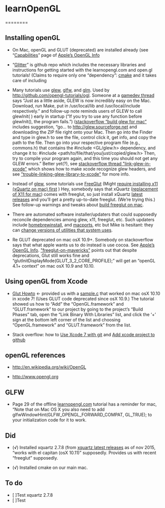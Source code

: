 # learnOpenGL
========

Installing openGL
--------
* On Mac, openGL and GLUT (deprecated) are installed already (see “[Capabilities](http://developer.apple.com/opengl/capabilities/index.html)” page of [Apple’s OpenGL Info](http://developer.apple.com/library/mac/documentation/GraphicsImaging/Conceptual/OpenGL-MacProgGuide/opengl_intro/opengl_intro.html)

* “[Glitter](https://github.com/Polytonic/Glitter)” is github repo which includes the necessary libraries and instructions for getting started with the learnopengl.com and open.gl tutorials! (Claims to require only one “dependency”: [cmake](http://www.cmake.org/download/) and it takes care of including 

* Many tutorials use [glew](http://glew.sourceforge.net), [glfw](http://www.glfw.org/), and [glm](http://glm.g-truc.net/). Used by http://github.com/opengl-tutorials/ogl. Someone at a [gamedev thread](http://www.gamedev.net/topic/561579-is-glew-necessary-to-use-shaders-solved-not-necessary/) says “Just as a little aside, GLEW is now incredibly easy on the Mac. Download, run Make, put in /usr/local/lib and /usr/local/include respectively.” and follow-up note reminds users of GLEW to call glewInit( ) early in startup (“If you try to use any function before glewInit(), the program fails.”) ([stackoverflow “build glew for mac”](http://stackoverflow.com/questions/12229714/building-glew-for-mac-osx) includes suggestion, “go... to http://glew.sourceforge.net and downloading the ZIP file right onto your Mac. Then go into the Finder and type in glew.h to see the file, control click it, get info, and copy the path to the file. Then go into your respective program file (e.g., commons.h) that contains the #include <GL/glew.h> dependency, and change it to: #include <path/to/file/that/you/just/copied/glew.h>  Then, try to compile your program again, and this time you should not get any GLEW errors.” Better yet(?), see [stackoverflow thread "link-glew-in-xcode"](http://stackoverflow.com/questions/17600917/how-to-link-glew-in-xcode) which shows how to make xcode recognize glew headers, and see ["trouble-linking-glew-library-to-xcode"](http://stackoverflow.com/questions/3072293/im-having-trouble-linking-the-glew-library-to-my-xcode-project) for more info.

* Instead of [glew](http://glew.sourceforge.net), some tutorials use [FreeGlut](http://freeglut.sourceforge.net) (Might [require installing x11 (xQuartz on mac) first](http://sourceforge.net/p/freeglut/bugs/215/) ) Hey, somebody says that xQuartz ([replacement of X11 for mac](http://support.apple.com/en-us/HT201341)) comes with freeglut, so just install xQuartz [latest releases](http://xquartz.macosforge.org/trac/wiki/Releases) and you’ll get a pretty up-to-date freeglut. (We’re trying this.) See follow-up warnings and tweaks about [build freeglut on mac](http://stackoverflow.com/questions/9149133/is-it-possible-to-build-freeglut-on-mac-os-x).

* There are automated software installer/updaters that could supposedly reconcile dependencies among glew, x11, freeglut, etc. Such updaters include [homebrew](http://brew.sh)[install](http://stackoverflow.com/questions/20381128/how-to-install-homebrew-on-mac-osx), and [macports](http://www.macports.org/), etc but Mike is hesitant: they can [change versions of utilities that system uses](http://discussions.apple.com/thread/4337315?start=0&tstart=0).

* Re GLUT deprecated on mac osX 10.9+. Somebody on stackoverflow says that what apple wants us to do instead is use cocoa.  See [Apple’s OpenGL Info](http://developer.apple.com/library/mac/documentation/GraphicsImaging/Conceptual/OpenGL-MacProgGuide/opengl_intro/opengl_intro.html). ["freeglut-on-mavericks"](http://stackoverflow.com/questions/19648087/installing-freeglut-on-os-x-mavericks) points out that despite deprecations, Glut still works fine and “glutInitDisplayMode(GLUT\_3\_2\_CORE_PROFILE);” will get an “openGL 4.1+ context” on mac osX 10.9 and 10.10. 


Using openGL from Xcode
--------
* [Glut Howto](http://web.eecs.umich.edu/~sugih/courses/eecs487/glut-howto/) <- provided us with a [sample.c](http://web.eecs.umich.edu/%7Esugih/courses/eecs487/glut-howto/sample.c) that worked on mac osX 10.10 in xcode 7! (Uses GLUT code deprecated since osX 10.9.) The tutorial showed us how to “Add” the “OpenGL.framework” and “GLUT.framework” to our project by going to the project’s “Build Phases” tab, open the “Link Binary With Libraries” list, and click the ‘+’ sign at the bottom left corner of the list and choosing “OpenGL.framework” and “GLUT.framework” from the list.

* Stack overflow: how to [Use Xcode 7 with git](http://stackoverflow.com/questions/5383609/using-git-with-an-existing-xcode-project/32498035) and [Add xcode project to github](http://stackoverflow.com/questions/12698482/add-xcode-project-to-github-repo)


openGL references
--------
* http://en.wikipedia.org/wiki/OpenGL

* http://www.opengl.org


GLFW 
--------
* Page 29 of the offline [learnopengl.com](www.learnopengl.com) tutorial has a reminder for mac, “Note that on Mac OS X you also need to add glfwWindowHint(GLFW_OPENGL_FORWARD_COMPAT, GL_TRUE); to your initialization code for it to work.


Did
----------
* (√) Installed xquartz 2.7.8 (from [xquartz latest releases](http://xquartz.macosforge.org/trac/wiki/Releases) as of nov 2015, “works with el capitan (osX 10.11)” supposedly. Provides us with recent “freeglut” supposedly.

* (√) Installed cmake on our main mac.


To do
---------
* [ ]Test xquartz 2.7.8
* [ ]Test 
